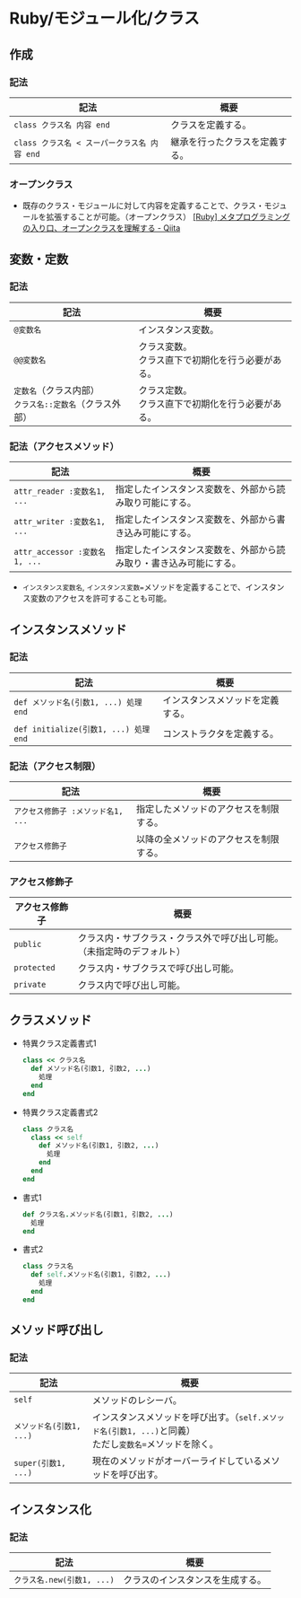 # Ruby/モジュール化/クラス

## 作成

### 記法

| 記法                                         | 概要                           |
| -------------------------------------------- | ------------------------------ |
| `class クラス名 内容 end`                    | クラスを定義する。             |
| `class クラス名 < スーパークラス名 内容 end` | 継承を行ったクラスを定義する。 |

### オープンクラス

- 既存のクラス・モジュールに対して内容を定義することで、クラス・モジュールを拡張することが可能。（オープンクラス）
  [[Ruby] メタプログラミングの入り口、オープンクラスを理解する - Qiita](https://qiita.com/kidach1/items/b1672f1c16e2d15f2d9c)

## 変数・定数

### 記法

| 記法                                                         | 概要                                                   |
| ------------------------------------------------------------ | ------------------------------------------------------ |
| `@変数名`                                                    | インスタンス変数。                                     |
| `@@変数名`                                                   | クラス変数。<br />クラス直下で初期化を行う必要がある。 |
| `定数名`（クラス内部）<br />`クラス名::定数名`（クラス外部） | クラス定数。<br />クラス直下で初期化を行う必要がある。 |

### 記法（アクセスメソッド）

| 記法                          | 概要                                                         |
| ----------------------------- | ------------------------------------------------------------ |
| `attr_reader :変数名1, ...`   | 指定したインスタンス変数を、外部から読み取り可能にする。     |
| `attr_writer :変数名1, ...`   | 指定したインスタンス変数を、外部から書き込み可能にする。     |
| `attr_accessor :変数名1, ...` | 指定したインスタンス変数を、外部から読み取り・書き込み可能にする。 |

- `インスタンス変数名`, `インスタンス変数=`メソッドを定義することで、インスタンス変数のアクセスを許可することも可能。

## インスタンスメソッド

### 記法

| 記法                                  | 概要                             |
| ------------------------------------- | -------------------------------- |
| `def メソッド名(引数1, ...) 処理 end` | インスタンスメソッドを定義する。 |
| `def initialize(引数1, ...) 処理 end` | コンストラクタを定義する。       |

### 記法（アクセス制限）

| 記法                               | 概要                                   |
| ---------------------------------- | -------------------------------------- |
| `アクセス修飾子 :メソッド名1, ...` | 指定したメソッドのアクセスを制限する。 |
| `アクセス修飾子`                   | 以降の全メソッドのアクセスを制限する。 |

### アクセス修飾子

| アクセス修飾子 | 概要                                                         |
| -------------- | ------------------------------------------------------------ |
| `public`       | クラス内・サブクラス・クラス外で呼び出し可能。（未指定時のデフォルト） |
| `protected`    | クラス内・サブクラスで呼び出し可能。                         |
| `private`      | クラス内で呼び出し可能。                                     |

## クラスメソッド

- 特異クラス定義書式1

  ```ruby
  class << クラス名
    def メソッド名(引数1, 引数2, ...)
      処理
    end
  end
  ```

- 特異クラス定義書式2

  ```ruby
  class クラス名
    class << self
      def メソッド名(引数1, 引数2, ...)
        処理
      end
    end
  end
  ```

- 書式1

  ```ruby
  def クラス名.メソッド名(引数1, 引数2, ...)
    処理
  end
  ```

- 書式2

  ```ruby
  class クラス名
    def self.メソッド名(引数1, 引数2, ...)
      処理
    end
  end
  ```

## メソッド呼び出し

### 記法

| 記法                     | 概要                                                         |
| ------------------------ | ------------------------------------------------------------ |
| `self`                   | メソッドのレシーバ。                                         |
| `メソッド名(引数1, ...)` | インスタンスメソッドを呼び出す。（`self.メソッド名(引数1, ...)`と同義）<br />ただし`変数名=`メソッドを除く。 |
| `super(引数1, ...)`      | 現在のメソッドがオーバーライドしているメソッドを呼び出す。   |

## インスタンス化

### 記法

| 記法                       | 概要                             |
| -------------------------- | -------------------------------- |
| `クラス名.new(引数1, ...)` | クラスのインスタンスを生成する。 |
